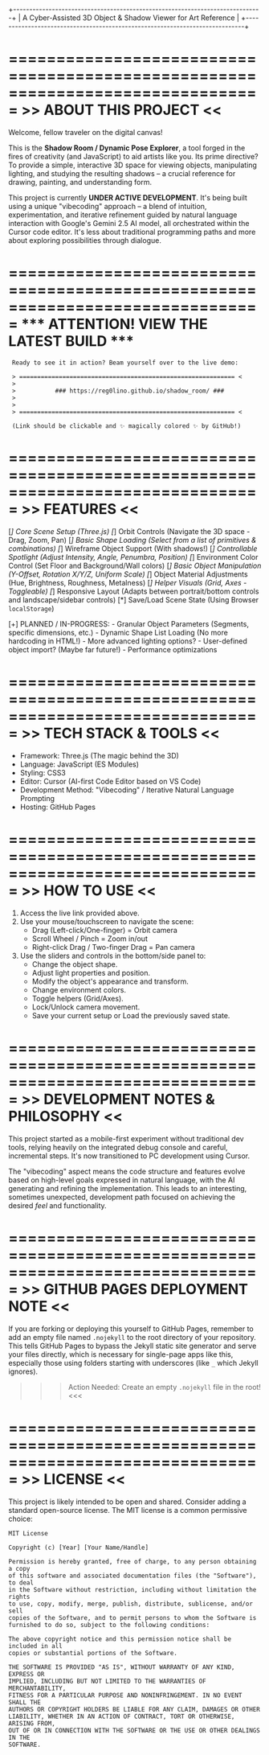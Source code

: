 
+-----------------------------------------------------------------------------+
|      A Cyber-Assisted 3D Object & Shadow Viewer for Art Reference           |
+-----------------------------------------------------------------------------+



===============================================================================
                              >> ABOUT THIS PROJECT <<
===============================================================================

Welcome, fellow traveler on the digital canvas!

This is the **Shadow Room / Dynamic Pose Explorer**, a tool forged in the fires
of creativity (and JavaScript) to aid artists like you. Its prime directive?
To provide a simple, interactive 3D space for viewing objects, manipulating
lighting, and studying the resulting shadows – a crucial reference for drawing,
painting, and understanding form.

This project is currently **UNDER ACTIVE DEVELOPMENT**. It's being built using
a unique "vibecoding" approach – a blend of intuition, experimentation, and
iterative refinement guided by natural language interaction with Google's
Gemini 2.5 AI model, all orchestrated within the Cursor code editor. It's
less about traditional programming paths and more about exploring possibilities
through dialogue.


===============================================================================
                       *** ATTENTION! VIEW THE LATEST BUILD ***
===============================================================================

     Ready to see it in action? Beam yourself over to the live demo:

     > ============================================================ <
     >
     >           ### https://reg0lino.github.io/shadow_room/ ###
     >           
     >
     > ============================================================ <

     (Link should be clickable and ✨ magically colored ✨ by GitHub!)


===============================================================================
                                  >> FEATURES <<
===============================================================================

  [*] Core Scene Setup (Three.js)
  [*] Orbit Controls (Navigate the 3D space - Drag, Zoom, Pan)
  [*] Basic Shape Loading (Select from a list of primitives & combinations)
  [*] Wireframe Object Support (With shadows!)
  [*] Controllable Spotlight (Adjust Intensity, Angle, Penumbra, Position)
  [*] Environment Color Control (Set Floor and Background/Wall colors)
  [*] Basic Object Manipulation (Y-Offset, Rotation X/Y/Z, Uniform Scale)
  [*] Object Material Adjustments (Hue, Brightness, Roughness, Metalness)
  [*] Helper Visuals (Grid, Axes - Toggleable)
  [*] Responsive Layout (Adapts between portrait/bottom controls and landscape/sidebar controls)
  [*] Save/Load Scene State (Using Browser `localStorage`)

  [+] PLANNED / IN-PROGRESS:
      - Granular Object Parameters (Segments, specific dimensions, etc.)
      - Dynamic Shape List Loading (No more hardcoding in HTML!)
      - More advanced lighting options?
      - User-defined object import? (Maybe far future!)
      - Performance optimizations


===============================================================================
                            >> TECH STACK & TOOLS <<
===============================================================================

  * Framework: Three.js (The magic behind the 3D)
  * Language: JavaScript (ES Modules)
  * Styling: CSS3
  * Editor: Cursor (AI-first Code Editor based on VS Code)
  * Development Method: "Vibecoding" / Iterative Natural Language Prompting
  * Hosting: GitHub Pages


===============================================================================
                                >> HOW TO USE <<
===============================================================================

  1. Access the live link provided above.
  2. Use your mouse/touchscreen to navigate the scene:
     - Drag (Left-click/One-finger) = Orbit camera
     - Scroll Wheel / Pinch = Zoom in/out
     - Right-click Drag / Two-finger Drag = Pan camera
  3. Use the sliders and controls in the bottom/side panel to:
     - Change the object shape.
     - Adjust light properties and position.
     - Modify the object's appearance and transform.
     - Change environment colors.
     - Toggle helpers (Grid/Axes).
     - Lock/Unlock camera movement.
     - Save your current setup or Load the previously saved state.


===============================================================================
                         >> DEVELOPMENT NOTES & PHILOSOPHY <<
===============================================================================

This project started as a mobile-first experiment without traditional dev tools,
relying heavily on the integrated debug console and careful, incremental steps.
It's now transitioned to PC development using Cursor.

The "vibecoding" aspect means the code structure and features evolve based on
high-level goals expressed in natural language, with the AI generating and
refining the implementation. This leads to an interesting, sometimes unexpected,
development path focused on achieving the desired *feel* and functionality.


===============================================================================
                      >> GITHUB PAGES DEPLOYMENT NOTE <<
===============================================================================

If you are forking or deploying this yourself to GitHub Pages, remember to add
an empty file named `.nojekyll` to the root directory of your repository. This
tells GitHub Pages to bypass the Jekyll static site generator and serve your
files directly, which is necessary for single-page apps like this, especially
those using folders starting with underscores (like `_` which Jekyll ignores).

   >>> Action Needed: Create an empty `.nojekyll` file in the root! <<<


===============================================================================
                                   >> LICENSE <<
===============================================================================

This project is likely intended to be open and shared. Consider adding a
standard open-source license. The MIT license is a common permissive choice:

```
MIT License

Copyright (c) [Year] [Your Name/Handle]

Permission is hereby granted, free of charge, to any person obtaining a copy
of this software and associated documentation files (the "Software"), to deal
in the Software without restriction, including without limitation the rights
to use, copy, modify, merge, publish, distribute, sublicense, and/or sell
copies of the Software, and to permit persons to whom the Software is
furnished to do so, subject to the following conditions:

The above copyright notice and this permission notice shall be included in all
copies or substantial portions of the Software.

THE SOFTWARE IS PROVIDED "AS IS", WITHOUT WARRANTY OF ANY KIND, EXPRESS OR
IMPLIED, INCLUDING BUT NOT LIMITED TO THE WARRANTIES OF MERCHANTABILITY,
FITNESS FOR A PARTICULAR PURPOSE AND NONINFRINGEMENT. IN NO EVENT SHALL THE
AUTHORS OR COPYRIGHT HOLDERS BE LIABLE FOR ANY CLAIM, DAMAGES OR OTHER
LIABILITY, WHETHER IN AN ACTION OF CONTRACT, TORT OR OTHERWISE, ARISING FROM,
OUT OF OR IN CONNECTION WITH THE SOFTWARE OR THE USE OR OTHER DEALINGS IN THE
SOFTWARE.
